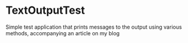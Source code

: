 # TextOutputTest
Simple test application that prints messages to the output using various methods, accompanying an article on my blog
